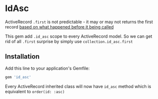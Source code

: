 # IdAsc

ActiveRecord `.first` is not predictable - it may or may not returns the
first record [based on what happened before it being called](https://github.com/rails/rails/issues/39061)

This gem add `.id_asc` scope to every ActiveRecord model. So we can get
rid of all `.first` surprise by simply use `collection.id_asc.first`

## Installation

Add this line to your application's Gemfile:

```ruby
gem 'id_asc'
```

Every ActiveRecord inherited class will now have `id_asc` method which
is equivalent to `order(id: :asc)`
